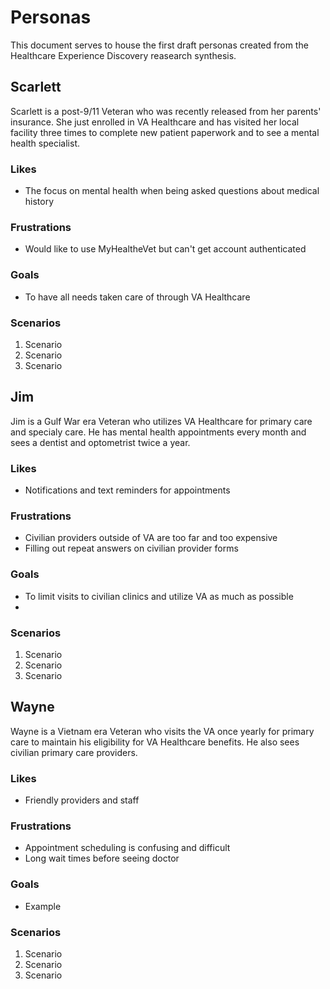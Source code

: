 # Personas<br>
This document serves to house the first draft personas created from the Healthcare Experience Discovery reasearch synthesis.

## Scarlett<br>
Scarlett is a post-9/11 Veteran who was recently released from her parents' insurance. She just enrolled in VA Healthcare and has visited her local facility three times to complete new patient paperwork and to see a mental health specialist.

### Likes 
- The focus on mental health when being asked questions about medical history

### Frustrations<br>
- Would like to use MyHealtheVet but can't get account authenticated

### Goals<br>
- To have all needs taken care of through VA Healthcare

### Scenarios<br>
1. Scenario
2. Scenario
3. Scenario

## Jim<br>
Jim is a Gulf War era Veteran who utilizes VA Healthcare for primary care and specialy care. He has mental health appointments every month and sees a dentist and optometrist twice a year. 

### Likes 
- Notifications and text reminders for appointments

### Frustrations<br>
- Civilian providers outside of VA are too far and too expensive
- Filling out repeat answers on civilian provider forms

### Goals<br>
- To limit visits to civilian clinics and utilize VA as much as possible
- 

### Scenarios<br>
1. Scenario
2. Scenario
3. Scenario

## Wayne<br>
Wayne is a Vietnam era Veteran who visits the VA once yearly for primary care to maintain his eligibility for VA Healthcare benefits. He also sees civilian primary care providers. 

### Likes 
- Friendly providers and staff

### Frustrations<br>
- Appointment scheduling is confusing and difficult
- Long wait times before seeing doctor

### Goals<br>
- Example

### Scenarios<br>
1. Scenario
2. Scenario
3. Scenario
